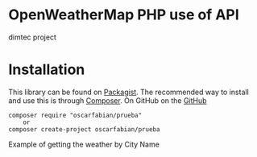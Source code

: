 # OpenWeatherMap PHP use of API
dimtec project

Installation
============
This library can be found on [Packagist](https://packagist.org/packages/oscarfabian/prueba).
The recommended way to install and use this is through [Composer](http://getcomposer.org).
On GitHub on the [GitHub](https://github.com/oscarfmg9/prueba)

    composer require "oscarfabian/prueba"
    	or
    composer create-project oscarfabian/prueba

Example of getting the weather by City Name

<?php 

require_once __DIR__ . '/../vendor/autoload.php'; // Autoload files using Composer autoload

use CallWeather\callApi;

$city  = 'City';
$appID = callApi::setAppId('Your-app-id');
$weatherCity = callApi::getCityWeather($city);
callApi::pr($weatherCity); //use to print data


Example of getting the weather by Coordinates

<?php 

require_once __DIR__ . '/../vendor/autoload.php'; // Autoload files using Composer autoload

use CallWeather\callApi;

$appID = callApi::setAppId('Your-app-id');
$lat = 'latitude';
$lon = 'longitude';
$weatherCoor = callApi::getCoorWeather($lat,$lon);
callApi::pr($weatherCity); //use to print data